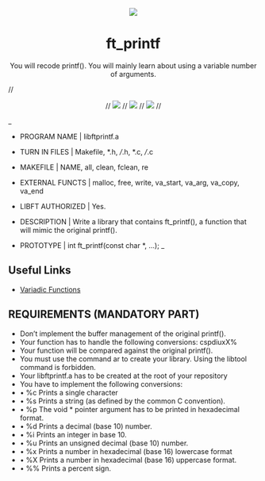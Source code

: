 <p align="center">
<img src="./gnl-logo.png" />
</p>
<h1 align="center">ft_printf</h1>
<p align="center">You will recode printf(). You will mainly learn about using a variable number of arguments.</p>
// <p align="center">
// <img src="https://img.shields.io/badge/Mandatory-OK-brightgreen"/>
// <img src="https://img.shields.io/badge/Bonus-OK-brightgreen"/>
// <img src="https://img.shields.io/badge/Final%20Score-112-blue"/>
// </p>
_

- PROGRAM NAME |
libftprintf.a

- TURN IN FILES |
Makefile, *.h, */*.h, *.c, */*.c

- MAKEFILE |
NAME, all, clean, fclean, re

- EXTERNAL FUNCTS |
malloc, free, write,
va_start, va_arg, va_copy, va_end

- LIBFT AUTHORIZED |
Yes.

- DESCRIPTION |
Write a library that contains ft_printf(), a function that will mimic the original printf().

- PROTOTYPE |
int ft_printf(const char *, ...);
_

<h2>Useful Links</h2>
<ul>
<li><a href="https://github.com/fegastal/42SP_ft_printf_contents/blob/main/variadic_functions.pdf">Variadic Functions</a></li>
</ul>

<h2>REQUIREMENTS (MANDATORY PART)</h2>
<ul>
<li>Don’t implement the buffer management of the original printf().</li>
<li>Your function has to handle the following conversions: cspdiuxX%</li>
<li>Your function will be compared against the original printf().</li>
<li>You must use the command ar to create your library. Using the libtool command is forbidden.</li>
<li>Your libftprintf.a has to be created at the root of your repository</li>
<li>You have to implement the following conversions:</li>
<li>• %c Prints a single character</li>
<li>• %s Prints a string (as defined by the common C convention).</li>
<li>• %p The void * pointer argument has to be printed in hexadecimal format.</li>
<li>• %d Prints a decimal (base 10) number.</li>
<li>• %i Prints an integer in base 10.</li>
<li>• %u Prints an unsigned decimal (base 10) number.</li>
<li>• %x Prints a number in hexadecimal (base 16) lowercase format</li>
<li>• %X Prints a number in hexadecimal (base 16) uppercase format.</li>
<li>• %% Prints a percent sign.</li>
</ul>
